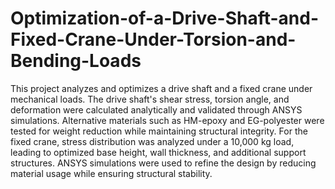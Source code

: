 # Optimization-of-a-Drive-Shaft-and-Fixed-Crane-Under-Torsion-and-Bending-Loads


This project analyzes and optimizes a drive shaft and a fixed crane under mechanical loads. The drive shaft's shear stress, torsion angle, and deformation were calculated analytically and validated through ANSYS simulations. Alternative materials such as HM-epoxy and EG-polyester were tested for weight reduction while maintaining structural integrity. For the fixed crane, stress distribution was analyzed under a 10,000 kg load, leading to optimized base height, wall thickness, and additional support structures. ANSYS simulations were used to refine the design by reducing material usage while ensuring structural stability.
